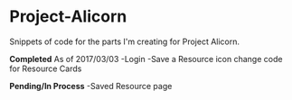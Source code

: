 # Project-Alicorn
Snippets of code for the parts I'm creating for Project Alicorn.

**Completed**
As of 2017/03/03
  -Login
  -Save a Resource icon change code for Resource Cards
  
  
**Pending/In Process**
  -Saved Resource page
